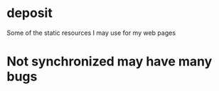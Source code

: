 # deposit
Some of the static resources I may use for my web pages

# Not synchronized may have many bugs #
